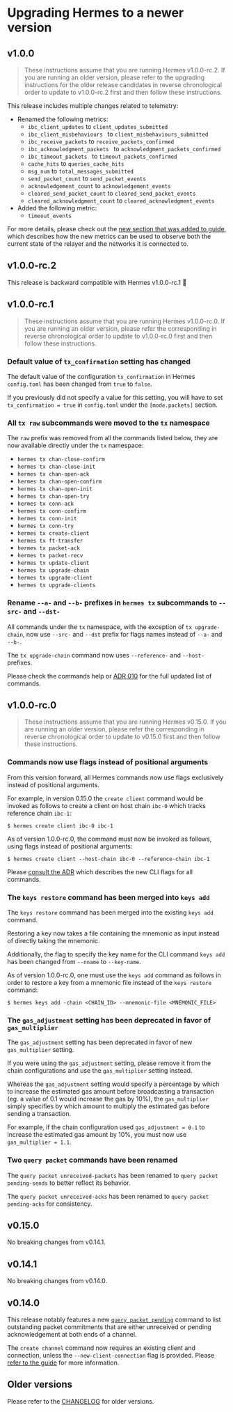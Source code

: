 # Upgrading Hermes to a newer version

## v1.0.0

> These instructions assume that you are running Hermes v1.0.0-rc.2. If you are
> running an older version, please refer to the upgrading instructions for the
> older release candidates in reverse chronological order to update to
> v1.0.0-rc.2 first and then follow these instructions.

This release includes multiple changes related to telemetry:

*   Renamed the following metrics:
    *   `ibc_client_updates` to `client_updates_submitted`
    *   `ibc_client_misbehaviours ` to `client_misbehaviours_submitted`
    *   `ibc_receive_packets` to `receive_packets_confirmed`
    *   `ibc_acknowledgment_packets ` to `acknowledgment_packets_confirmed`
    *   `ibc_timeout_packets ` to `timeout_packets_confirmed`
    *   `cache_hits` to `queries_cache_hits`
    *   `msg_num` to `total_messages_submitted`
    *   `send_packet_count` to `send_packet_events`
    *   `acknowledgement_count` to `acknowledgement_events`
    *   `cleared_send_packet_count` to `cleared_send_packet_events`
    *   `cleared_acknowledgment_count` to `cleared_acknowledgment_events`
*   Added the following metric:
    *   `timeout_events`

For more details, please check out the [new section that was added to
guide][telemetry-guide], which describes how the new metrics can be used to
observe both the current state of the relayer and the networks it is connected
to.

[telemetry-guide]: https://hermes.informal.systems/telemetry/operators.html

## v1.0.0-rc.2

This release is backward compatible with Hermes v1.0.0-rc.1 🎉

## v1.0.0-rc.1

> These instructions assume that you are running Hermes v1.0.0-rc.0. If you are
> running an older version, please refer the corresponding in reverse
> chronological order to update to v1.0.0-rc.0 first and then follow these
> instructions.

### Default value of `tx_confirmation` setting has changed

The default value of the configuration `tx_confirmation` in Hermes `config.toml`
has been changed from `true` to `false`.

If you previously did not specify a value for this setting, you will have to set
`tx_confirmation = true` in `config.toml` under the `[mode.packets]` section.

### All `tx raw` subcommands were moved to the `tx` namespace

The `raw` prefix was removed from all the commands listed below, they are now
available directly under the `tx` namespace:

*   `hermes tx chan-close-confirm`
*   `hermes tx chan-close-init`
*   `hermes tx chan-open-ack`
*   `hermes tx chan-open-confirm`
*   `hermes tx chan-open-init`
*   `hermes tx chan-open-try`
*   `hermes tx conn-ack`
*   `hermes tx conn-confirm`
*   `hermes tx conn-init`
*   `hermes tx conn-try`
*   `hermes tx create-client`
*   `hermes tx ft-transfer`
*   `hermes tx packet-ack`
*   `hermes tx packet-recv`
*   `hermes tx update-client`
*   `hermes tx upgrade-chain`
*   `hermes tx upgrade-client`
*   `hermes tx upgrade-clients`

### Rename `--a-` and `--b-` prefixes in `hermes tx` subcommands to `--src-` and `--dst-`

All commands under the `tx` namespace, with the exception of `tx upgrade-chain`,
now use `--src-` and `--dst` prefix for flags names instead of `--a-` and
`--b-`.

The `tx upgrade-chain` command now uses `--reference-` and `--host-` prefixes.

Please check the commands help or [ADR 010][adr-010] for the full updated list
of commands.

## v1.0.0-rc.0

> These instructions assume that you are running Hermes v0.15.0. If you are
> running an older version, please refer the corresponding in reverse
> chronological order to update to v0.15.0 first and then follow these
> instructions.

### Commands now use flags instead of positional arguments

From this version forward, all Hermes commands now use flags exclusively instead
of positional arguments.

For example, in version 0.15.0 the `create client` command would be invoked as
follows to create a client on host chain `ibc-0` which tracks reference chain
`ibc-1`:

    $ hermes create client ibc-0 ibc-1

As of version 1.0.0-rc.0, the command must now be invoked as follows, using
flags instead of positional arguments:

    $ hermes create client --host-chain ibc-0 --reference-chain ibc-1

Please [consult the ADR][adr-010] which describes the new CLI flags for all
commands.

### The `keys restore` command has been merged into `keys add`

The `keys restore` command has been merged into the existing `keys add` command.

Restoring a key now takes a file containing the mnemonic as input instead of
directly taking the mnemonic.

Additionally, the flag to specify the key name for the CLI command `keys add`
has been changed from `--nname` to `--key-name`.

As of version 1.0.0-rc.0, one must use the `keys add` command as follows in
order to restore a key from a mnemonic file instead of the `keys restore`
command:

    $ hermes keys add -chain <CHAIN_ID> --mnemonic-file <MNEMONIC_FILE>

### The `gas_adjustment` setting has been deprecated in favor of `gas_multiplier`

The `gas_adjustment` setting has been deprecated in favor of new
`gas_multiplier` setting.

If you were using the `gas_adjustment` setting, please remove it from the chain
configurations and use the `gas_multiplier` setting instead.

Whereas the `gas_adjustment` setting would specify a percentage by which to
increase the estimated gas amount before broadcasting a transaction (eg. a value
of 0.1 would increase the gas by 10%), the `gas_multiplier` simply specifies by
which amount to multiply the estimated gas before sending a transaction.

For example, if the chain configuration used `gas_adjustment = 0.1` to increase
the estimated gas amount by 10%, you must now use `gas_multiplier = 1.1`.

### Two `query packet` commands have been renamed

The `query packet unreceived-packets` has been renamed to
`query packet pending-sends` to better reflect its behavior.

The `query packet unreceived-acks` has been renamed to
`query packet pending-acks` for consistency.

## v0.15.0

No breaking changes from v0.14.1.

## v0.14.1

No breaking changes from v0.14.0.

## v0.14.0

This release notably features a new [`query packet pending`][pending] command to
list outstanding packet commitments that are either unreceived or pending
acknowledgement at both ends of a channel.

The `create channel` command now requires an existing client and connection,
unless the `--new-client-connection` flag is provided. Please [refer to the
guide][create-channel] for more information.

[ics-26]: https://github.com/cosmos/ibc/blob/master/spec/core/ics-026-routing-module/README.md

[pending]: https://hermes.informal.systems/commands/queries/packet.html#pending-packets

[create-channel]: http://hermes.informal.systems/commands/path-setup/channels.html#establish-channel

## Older versions

Please refer to the [CHANGELOG](CHANGELOG.md) for older versions.

[adr-010]: https://github.com/informalsystems/ibc-rs/blob/v1.0.0-rc.1/docs/architecture/adr-010-unified-cli-arguments-hermes.md
